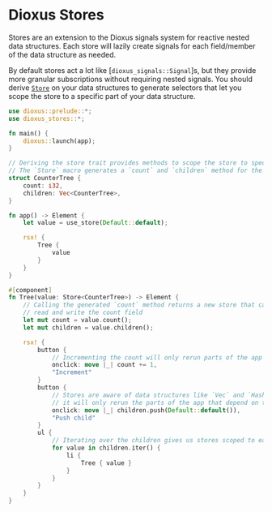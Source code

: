 # Dioxus Stores

Stores are an extension to the Dioxus signals system for reactive nested data structures. Each store will lazily create signals for each field/member of the data structure as needed.

By default stores act a lot like [`dioxus_signals::Signal`]s, but they provide more granular
subscriptions without requiring nested signals. You should derive [`Store`](dioxus_stores_macro::Store) on your data
structures to generate selectors that let you scope the store to a specific part of your data structure.

```rust
use dioxus::prelude::*;
use dioxus_stores::*;

fn main() {
    dioxus::launch(app);
}

// Deriving the store trait provides methods to scope the store to specific parts of your data structure.
// The `Store` macro generates a `count` and `children` method for the `CounterTree` struct. #[derive(Store, Default)]
struct CounterTree {
    count: i32,
    children: Vec<CounterTree>,
}

fn app() -> Element {
    let value = use_store(Default::default);

    rsx! {
        Tree {
            value
        }
    }
}

#[component]
fn Tree(value: Store<CounterTree>) -> Element {
    // Calling the generated `count` method returns a new store that can only
    // read and write the count field
    let mut count = value.count();
    let mut children = value.children();

    rsx! {
        button {
            // Incrementing the count will only rerun parts of the app that have read the count field
            onclick: move |_| count += 1,
            "Increment"
        }
        button {
            // Stores are aware of data structures like `Vec` and `Hashmap`. When we push an item to the vec
            // it will only rerun the parts of the app that depend on the length of the vec
            onclick: move |_| children.push(Default::default()),
            "Push child"
        }
        ul {
            // Iterating over the children gives us stores scoped to each child.
            for value in children.iter() {
                li {
                    Tree { value }
                }
            }
        }
    }
}
```
